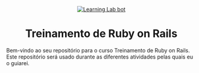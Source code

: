 <p align="center"><a href="https://lab.github.com/"><img alt="Learning Lab bot" src="https://user-images.githubusercontent.com/16547949/62085817-83232580-b22a-11e9-8693-7c54205b04e5.png"></a></p>

<h1 align="center">Treinamento de Ruby on Rails </h1>
Bem-vindo ao seu repositório para o curso Treinamento de Ruby on Rails. Este repositório será usado durante as diferentes atividades pelas quais eu o guiarei.
